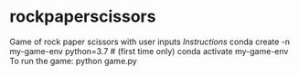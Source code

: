 # rockpaperscissors
Game of rock paper scissors with user inputs
_Instructions_
conda create -n my-game-env python=3.7 # (first time only)
conda activate my-game-env
To run the game:
python game.py